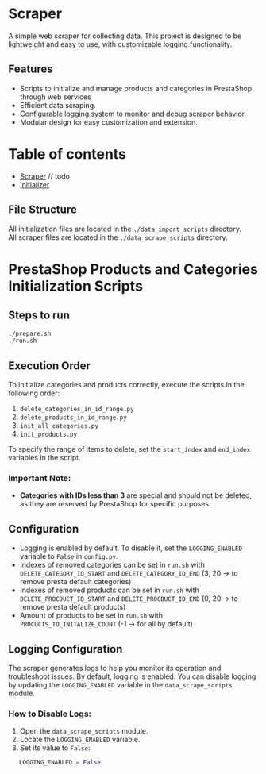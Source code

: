 # Scraper

A simple web scraper for collecting data. This project is designed to be lightweight and easy to use, with customizable logging functionality.

## Features
- Scripts to initialize and manage products and categories in PrestaShop through web services
- Efficient data scraping.
- Configurable logging system to monitor and debug scraper behavior.
- Modular design for easy customization and extension.

# Table of contents
- [Scraper]() // todo
- [Initializer](#prestaphop-products-and-categories-initialization-scripts)

## File Structure

All initialization files are located in the `./data_import_scripts` directory.  
All scraper files are located in the `./data_scrape_scripts` directory.

# PrestaShop Products and Categories Initialization Scripts

## Steps to run
```bash
./prepare.sh
./run.sh
```

## Execution Order

To initialize categories and products correctly, execute the scripts in the following order:
1. `delete_categories_in_id_range.py`
2. `delete_products_in_id_range.py`
3. `init_all_categories.py`
4. `init_products.py`

To specify the range of items to delete, set the `start_index` and `end_index` variables in the script. 

### Important Note:
- **Categories with IDs less than 3** are special and should not be deleted, as they are reserved by PrestaShop for specific purposes.

## Configuration

- Logging is enabled by default. To disable it, set the `LOGGING_ENABLED` variable to `False` in `config.py`.
- Indexes of removed categories can be set in `run.sh` with `DELETE_CATEGORY_ID_START` and `DELETE_CATEGORY_ID_END` (3, 20 -> to remove presta default categories)
- Indexes of removed products can be set in `run.sh` with `DELETE_PROCDUCT_ID_START` and `DELETE_PROCDUCT_ID_END` (0, 20 -> to remove presta default products)
- Amount of products to be set in `run.sh` with `PROCUCTS_TO_INITALIZE_COUNT` (-1 -> for all by default)

## Logging Configuration
The scraper generates logs to help you monitor its operation and troubleshoot issues. By default, logging is enabled. You can disable logging by updating the `LOGGING_ENABLED` variable in the `data_scrape_scripts` module.

### How to Disable Logs:
1. Open the `data_scrape_scripts` module.
2. Locate the `LOGGING_ENABLED` variable.
3. Set its value to `False`:
```python
   LOGGING_ENABLED = False
```
